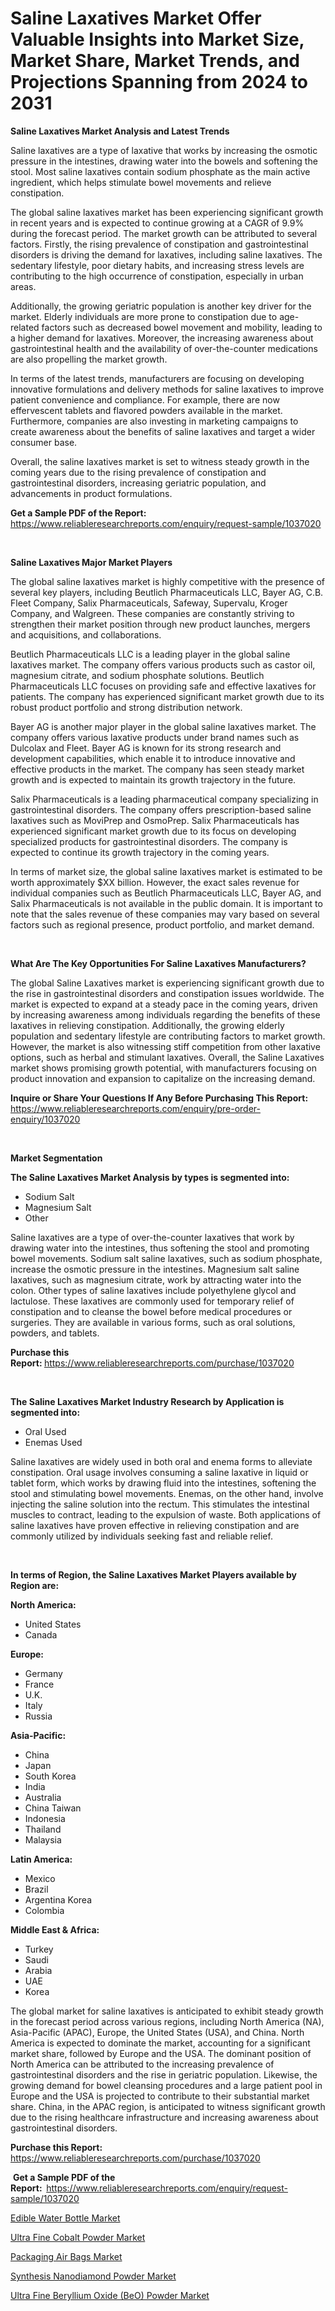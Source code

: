 <p><h1>Saline Laxatives Market Offer Valuable Insights into Market Size, Market Share, Market Trends, and Projections Spanning from 2024 to 2031</h1></p><p><strong>Saline Laxatives Market Analysis and Latest Trends</strong></p>
<p><p>Saline laxatives are a type of laxative that works by increasing the osmotic pressure in the intestines, drawing water into the bowels and softening the stool. Most saline laxatives contain sodium phosphate as the main active ingredient, which helps stimulate bowel movements and relieve constipation.</p><p>The global saline laxatives market has been experiencing significant growth in recent years and is expected to continue growing at a CAGR of 9.9% during the forecast period. The market growth can be attributed to several factors. Firstly, the rising prevalence of constipation and gastrointestinal disorders is driving the demand for laxatives, including saline laxatives. The sedentary lifestyle, poor dietary habits, and increasing stress levels are contributing to the high occurrence of constipation, especially in urban areas.</p><p>Additionally, the growing geriatric population is another key driver for the market. Elderly individuals are more prone to constipation due to age-related factors such as decreased bowel movement and mobility, leading to a higher demand for laxatives. Moreover, the increasing awareness about gastrointestinal health and the availability of over-the-counter medications are also propelling the market growth.</p><p>In terms of the latest trends, manufacturers are focusing on developing innovative formulations and delivery methods for saline laxatives to improve patient convenience and compliance. For example, there are now effervescent tablets and flavored powders available in the market. Furthermore, companies are also investing in marketing campaigns to create awareness about the benefits of saline laxatives and target a wider consumer base.</p><p>Overall, the saline laxatives market is set to witness steady growth in the coming years due to the rising prevalence of constipation and gastrointestinal disorders, increasing geriatric population, and advancements in product formulations.</p></p>
<p><strong>Get a Sample PDF of the Report:&nbsp;</strong> <a href="https://www.reliableresearchreports.com/enquiry/request-sample/1037020">https://www.reliableresearchreports.com/enquiry/request-sample/1037020</a></p>
<p>&nbsp;</p>
<p><strong>Saline Laxatives Major Market Players</strong></p>
<p><p>The global saline laxatives market is highly competitive with the presence of several key players, including Beutlich Pharmaceuticals LLC, Bayer AG, C.B. Fleet Company, Salix Pharmaceuticals, Safeway, Supervalu, Kroger Company, and Walgreen. These companies are constantly striving to strengthen their market position through new product launches, mergers and acquisitions, and collaborations.</p><p>Beutlich Pharmaceuticals LLC is a leading player in the global saline laxatives market. The company offers various products such as castor oil, magnesium citrate, and sodium phosphate solutions. Beutlich Pharmaceuticals LLC focuses on providing safe and effective laxatives for patients. The company has experienced significant market growth due to its robust product portfolio and strong distribution network.</p><p>Bayer AG is another major player in the global saline laxatives market. The company offers various laxative products under brand names such as Dulcolax and Fleet. Bayer AG is known for its strong research and development capabilities, which enable it to introduce innovative and effective products in the market. The company has seen steady market growth and is expected to maintain its growth trajectory in the future.</p><p>Salix Pharmaceuticals is a leading pharmaceutical company specializing in gastrointestinal disorders. The company offers prescription-based saline laxatives such as MoviPrep and OsmoPrep. Salix Pharmaceuticals has experienced significant market growth due to its focus on developing specialized products for gastrointestinal disorders. The company is expected to continue its growth trajectory in the coming years.</p><p>In terms of market size, the global saline laxatives market is estimated to be worth approximately $XX billion. However, the exact sales revenue for individual companies such as Beutlich Pharmaceuticals LLC, Bayer AG, and Salix Pharmaceuticals is not available in the public domain. It is important to note that the sales revenue of these companies may vary based on several factors such as regional presence, product portfolio, and market demand.</p></p>
<p>&nbsp;</p>
<p><strong>What Are The Key Opportunities For Saline Laxatives Manufacturers?</strong></p>
<p><p>The global Saline Laxatives market is experiencing significant growth due to the rise in gastrointestinal disorders and constipation issues worldwide. The market is expected to expand at a steady pace in the coming years, driven by increasing awareness among individuals regarding the benefits of these laxatives in relieving constipation. Additionally, the growing elderly population and sedentary lifestyle are contributing factors to market growth. However, the market is also witnessing stiff competition from other laxative options, such as herbal and stimulant laxatives. Overall, the Saline Laxatives market shows promising growth potential, with manufacturers focusing on product innovation and expansion to capitalize on the increasing demand.</p></p>
<p><strong>Inquire or Share Your Questions If Any Before Purchasing This Report:</strong> <a href="https://www.reliableresearchreports.com/enquiry/pre-order-enquiry/1037020">https://www.reliableresearchreports.com/enquiry/pre-order-enquiry/1037020</a></p>
<p>&nbsp;</p>
<p><strong>Market Segmentation</strong></p>
<p><strong>The Saline Laxatives Market Analysis by types is segmented into:</strong></p>
<p><ul><li>Sodium Salt</li><li>Magnesium Salt</li><li>Other</li></ul></p>
<p><p>Saline laxatives are a type of over-the-counter laxatives that work by drawing water into the intestines, thus softening the stool and promoting bowel movements. Sodium salt saline laxatives, such as sodium phosphate, increase the osmotic pressure in the intestines. Magnesium salt saline laxatives, such as magnesium citrate, work by attracting water into the colon. Other types of saline laxatives include polyethylene glycol and lactulose. These laxatives are commonly used for temporary relief of constipation and to cleanse the bowel before medical procedures or surgeries. They are available in various forms, such as oral solutions, powders, and tablets.</p></p>
<p><strong>Purchase this Report:&nbsp;</strong><a href="https://www.reliableresearchreports.com/purchase/1037020">https://www.reliableresearchreports.com/purchase/1037020</a></p>
<p>&nbsp;</p>
<p><strong>The Saline Laxatives Market Industry Research by Application is segmented into:</strong></p>
<p><ul><li>Oral Used</li><li>Enemas Used</li></ul></p>
<p><p>Saline laxatives are widely used in both oral and enema forms to alleviate constipation. Oral usage involves consuming a saline laxative in liquid or tablet form, which works by drawing fluid into the intestines, softening the stool and stimulating bowel movements. Enemas, on the other hand, involve injecting the saline solution into the rectum. This stimulates the intestinal muscles to contract, leading to the expulsion of waste. Both applications of saline laxatives have proven effective in relieving constipation and are commonly utilized by individuals seeking fast and reliable relief.</p></p>
<p>&nbsp;</p>
<p><strong>In terms of Region, the Saline Laxatives Market Players available by Region are:</strong></p>
<p>
    <p> <strong> North America: </strong>
        <ul>
            <li>United States</li>
            <li>Canada</li>
        </ul>
        </p> 
    <p> <strong> Europe: </strong>
        <ul>
            <li>Germany</li>
            <li>France</li>
            <li>U.K.</li>
            <li>Italy</li>
            <li>Russia</li>
        </ul>
        </p> 
    <p> <strong> Asia-Pacific: </strong>
        <ul>
            <li>China</li>
            <li>Japan</li>
            <li>South Korea</li>
            <li>India</li>
            <li>Australia</li>
            <li>China Taiwan</li>
            <li>Indonesia</li>
            <li>Thailand</li>
            <li>Malaysia</li>
        </ul>
        </p> 
    <p> <strong> Latin America: </strong>
        <ul>
            <li>Mexico</li>
            <li>Brazil</li>
            <li>Argentina Korea</li>
            <li>Colombia</li>
        </ul>
        </p> 
    <p> <strong> Middle East & Africa: </strong>
        <ul>
            <li>Turkey</li>
            <li>Saudi</li>
            <li>Arabia</li>
            <li>UAE</li>
            <li>Korea</li>
        </ul>
    </p>
    </p>
<p><p>The global market for saline laxatives is anticipated to exhibit steady growth in the forecast period across various regions, including North America (NA), Asia-Pacific (APAC), Europe, the United States (USA), and China. North America is expected to dominate the market, accounting for a significant market share, followed by Europe and the USA. The dominant position of North America can be attributed to the increasing prevalence of gastrointestinal disorders and the rise in geriatric population. Likewise, the growing demand for bowel cleansing procedures and a large patient pool in Europe and the USA is projected to contribute to their substantial market share. China, in the APAC region, is anticipated to witness significant growth due to the rising healthcare infrastructure and increasing awareness about gastrointestinal disorders.</p></p>
<p><strong>Purchase this Report: </strong><a href="https://www.reliableresearchreports.com/purchase/1037020">https://www.reliableresearchreports.com/purchase/1037020</a></p>
<p>&nbsp;<strong>Get a Sample PDF of the Report:&nbsp;&nbsp;</strong><a href="https://www.reliableresearchreports.com/enquiry/request-sample/1037020">https://www.reliableresearchreports.com/enquiry/request-sample/1037020</a></p>
<p><strong></strong></p>
<p><p><a href="https://github.com/WillieWoodard/Market-Research-Report-List-3/blob/main/edible-water-bottle-market.md">Edible Water Bottle Market</a></p><p><a href="https://medium.com/@elzaziemann1943/ultra-fine-cobalt-powder-market-trends-and-market-analysis-forecasted-for-period-2024-2031-1a475e85fbfb">Ultra Fine Cobalt Powder Market</a></p><p><a href="https://github.com/BryceTownsendr/Market-Research-Report-List-3/blob/main/packaging-air-bags-market.md">Packaging Air Bags Market</a></p><p><a href="https://medium.com/@elzaziemann1943/synthesis-nanodiamond-powder-nbsp-market-focuses-on-market-share-size-and-projected-forecast-till-578f534b5e8c">Synthesis Nanodiamond Powder Market</a></p><p><a href="https://medium.com/@elzaziemann1943/ultra-fine-beryllium-oxide-beo-powder-market-outlook-industry-overview-and-forecast-2024-to-026e255a6ace">Ultra Fine Beryllium Oxide (BeO) Powder Market</a></p></p>